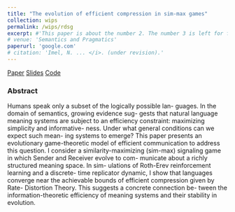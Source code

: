 ```yaml
---
title: "The evolution of efficient compression in sim-max games"
collection: wips
permalink: /wips/rdsg
excerpt: #'This paper is about the number 2. The number 3 is left for future work.' date: 
# venue: 'Semantics and Pragmatics'
paperurl: 'google.com'
# citation: 'Imel, N. ... </i>. (under revision).'
---
```


[Paper](google.com)
[Slides](google.com)
[Code](https://github.com/nathimel/rdsg)

### Abstract

Humans speak only a subset of the logically possible lan- guages. In the domain of semantics, growing evidence sug- gests that natural language meaning systems are subject to an efficiency constraint: maximizing simplicity and informative- ness. Under what general conditions can we expect such mean- ing systems to emerge? This paper presents an evolutionary game-theoretic model of efficient communication to address this question. I consider a similarity-maximizing (sim-max) signaling game in which Sender and Receiver evolve to com- municate about a richly structured meaning space. In sim- ulations of Roth-Erev reinforcement learning and a discrete- time replicator dynamic, I show that languages converge near the achievable bounds of efficient compression given by Rate- Distortion Theory. This suggests a concrete connection be- tween the information-theoretic efficiency of meaning systems and their stability in evolution.
